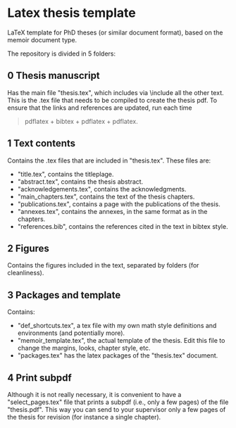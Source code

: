 # Latex thesis template
LaTeX template for PhD theses (or similar document format), based on the memoir document type.

The repository is divided in 5 folders:

0 Thesis manuscript
-----------
Has the main file "thesis.tex", which includes via \include all the other text. This is the .tex file that needs to be compiled to create the thesis pdf. To ensure that the links and references are updated, run each time
> pdflatex + bibtex + pdflatex + pdflatex.

1 Text contents
-----------
Contains the .tex files that are included in "thesis.tex". These files are:

- "title.tex", contains the titleplage.
- "abstract.tex", contains the thesis abstract.
- "acknowledgements.tex", contains the acknowledgments.
- "main_chapters.tex", contains the text of the thesis chapters.
- "publications.tex", contains a page with the publications of the thesis.
- "annexes.tex", contains the annexes, in the same format as in the chapters.
- "references.bib", contains the references cited in the text in bibtex style.

2 Figures
-----------
Contains the figures included in the text, separated by folders (for cleanliness).

3 Packages and template
-----------
Contains:

- "def_shortcuts.tex", a tex file with my own math style definitions and environments (and potentially more).
- "memoir_template.tex", the actual template of the thesis. Edit this file to change the margins, looks, chapter style, etc.
- "packages.tex" has the latex packages of the "thesis.tex" document.

4 Print subpdf
-----------
Although it is not really necessary, it is convenient to have a "select_pages.tex" file that prints a subpdf (i.e., only a few pages) of the file "thesis.pdf". This way you can send to your supervisor only a few pages of the thesis for revision (for instance a single chapter).
